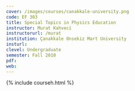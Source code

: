 ```yaml
---
cover: /images/courses/canakkale-university.png
code: EF 303
title: Special Topics in Physics Education
instructor: Murat Kahveci
instructorurl: /murat
institution: Çanakkale Onsekiz Mart University
insturl:
clevel: Undergraduate
semester: Fall 2010
pdf:
web:
---
```

{% include courseh.html %}